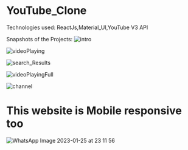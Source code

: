 # YouTube_Clone
Technologies used: ReactJs,Material_UI,YouTube V3 API

Snapshots of the Projects:
![intro](https://user-images.githubusercontent.com/111693417/214636428-bb75b8fd-4800-4bdc-9d99-d9357335414a.png)


![videoPlaying](https://user-images.githubusercontent.com/111693417/214636500-7f6cea43-5535-464f-901a-b2e24ef5c05a.png)


![search_Results](https://user-images.githubusercontent.com/111693417/214636483-aa72c6f4-0fc2-4f14-89d7-88ed7b69cd5d.png)


![videoPlayingFull](https://user-images.githubusercontent.com/111693417/214636531-a359c9ec-f214-4ab1-8f54-83641a483372.png)


![channel](https://user-images.githubusercontent.com/111693417/214636587-3a9e2bbc-b87c-4e7c-a135-25ace75f2f62.png)
# This website is Mobile responsive too
![WhatsApp Image 2023-01-25 at 23 11 56](https://user-images.githubusercontent.com/111693417/214640978-8275946b-b50a-4e3c-85e7-d4dd81c05abf.jpg)






